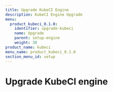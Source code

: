 ```yaml
---
title: Upgrade KubeCI Engine
description: KubeCI Engine Upgrade
menu:
  product_kubeci_0.1.0:
    identifier: upgrade-kubeci
    name: Upgrade
    parent: setup-engine
    weight: 30
product_name: kubeci
menu_name: product_kubeci_0.1.0
section_menu_id: setup
---
```


# Upgrade KubeCI engine